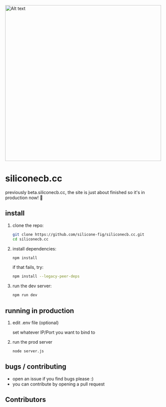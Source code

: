 <img src="static/img/gh-bannernew.png" alt="Alt text" width="500">

# siliconecb.cc
previously beta.siliconecb.cc, the site is just about finished so it's in production now! 🎉

## install

1. clone the repo:
   ```bash
   git clone https://github.com/silicone-fig/siliconecb.cc.git
   cd siliconecb.cc
   ```
2. install dependencies:
   ```bash
   npm install
   ```

   if that fails, try:
   ```bash
   npm install --legacy-peer-deps
   ```

3. run the dev server:
   ```bash
   npm run dev
   ```

## running in production

1. edit .env file (optional)
   
    set whatever IP/Port you want to bind to
3. run the prod server
   ```bash
   node server.js
   ``` 

## bugs / contributing
- open an issue if you find bugs please :)
- you can contribute by opening a pull request

## Contributors

<!-- ALL-CONTRIBUTORS-LIST:START - Do not remove or modify this section -->
<!-- prettier-ignore-start -->
<!-- markdownlint-disable -->

<!-- markdownlint-restore -->
<!-- prettier-ignore-end -->

<!-- ALL-CONTRIBUTORS-LIST:END -->
